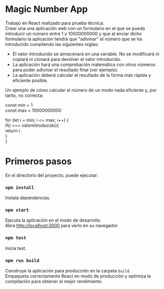 # Magic Number App

Trabajo en React realizado para prueba técnica.\
Crear una una aplicación web con un formulario en el que se pueda introducir un número entre 1 y 10000000000 y que al enviar dicho formulario la aplicación tendrá que "adivinar" el número que se ha introducido cumpliendo las siguientes reglas:

- El valor introducido se almacenará en una variable. No se modificará ni copiará ni clonará para devolver el valor introducido.
- La aplicación hará una comprobación matemática con otros números para poder adivinar el resultado final (ver ejemplo).
- La aplicación deberá calcular el resultado de la forma más rápida y eficiente posible.

Un ejemplo de cómo calcular el número de un modo nada eficiente y, por tanto, no correcta:


const min = 1\
const max = 10000000000

for (let i = min; i <= max; i++) {\
        if(i === valorintroducido){\
            return i\
        }\
}




# Primeros pasos

En el directorio del proyecto, puede ejecutar:

### `npm install`

Instala dependencias.

### `npm start`

Ejecuta la aplicación en el modo de desarrollo.\
Abra [http://localhost:3000](http://localhost:3000) para verlo en su navegador.

### `npm test`

Inicia test.

### `npm run build`

Construye la aplicación para producción en la carpeta `build`.\
Empaqueta correctamente React en modo de producción y optimiza la compilación para obtener el mejor rendimiento.


